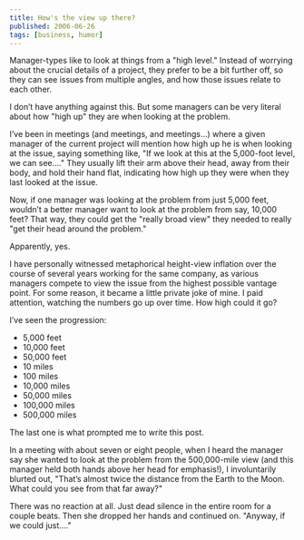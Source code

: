 ```yaml
---
title: How's the view up there?
published: 2006-06-26
tags: [business, humor]
---
```

Manager-types like to look at things from a "high level." Instead of worrying about the crucial details of a project, they prefer to be a bit further off, so they can see issues from multiple angles, and how those issues relate to each other.

I don’t have anything against this. But some managers can be very literal about how "high up" they are when looking at the problem.

<!--- break -->

I’ve been in meetings (and meetings, and meetings…) where a given manager of the current project will mention how high up he is when looking at the issue, saying something like, "If we look at this at the 5,000-foot level, we can see…." They usually lift their arm above their head, away from their body, and hold their hand flat, indicating how high up they were when they last looked at the issue.

Now, if one manager was looking at the problem from just 5,000 feet, wouldn’t a better manager want to look at the problem from say, 10,000 feet? That way, they could get the "really broad view" they needed to really "get their head around the problem."

Apparently, yes.

I have personally witnessed metaphorical height-view inflation over the course of several years working for the same company, as various managers compete to view the issue from the highest possible vantage point. For some reason, it became a little private joke of mine. I paid attention, watching the numbers go up over time. How high could it go?

I’ve seen the progression:

* 5,000 feet
* 10,000 feet
* 50,000 feet
* 10 miles
* 100 miles
* 10,000 miles
* 50,000 miles
* 100,000 miles
* 500,000 miles

The last one is what prompted me to write this post.

In a meeting with about seven or eight people, when I heard the manager say she wanted to look at the problem from the 500,000-mile view (and this manager held both hands above her head for emphasis!), I involuntarily blurted out, "That’s almost twice the distance from the Earth to the Moon. What could you see from that far away?"

There was no reaction at all. Just dead silence in the entire room for a couple beats. Then she dropped her hands and continued on. "Anyway, if we could just…."
